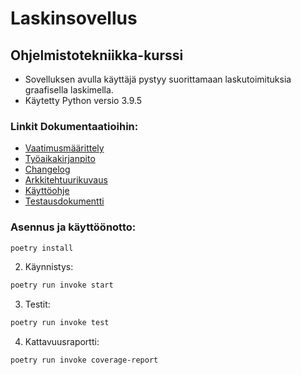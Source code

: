 # Laskinsovellus

## Ohjelmistotekniikka-kurssi

- Sovelluksen avulla käyttäjä pystyy suorittamaan laskutoimituksia graafisella laskimella.
- Käytetty Python versio 3.9.5

### Linkit Dokumentaatioihin:

- [Vaatimusmäärittely](https://github.com/Tartsi/ot-harjoitustyo/blob/master/dokumentaatio/vaatimusmaarittely.md) 
- [Työaikakirjanpito](https://github.com/Tartsi/ot-harjoitustyo/blob/master/dokumentaatio/tyoaikakirjanpito.md)
- [Changelog](https://github.com/Tartsi/ot-harjoitustyo/blob/master/dokumentaatio/changelog.md)
- [Arkkitehtuurikuvaus](https://github.com/Tartsi/ot-harjoitustyo/blob/master/dokumentaatio/arkkitehtuuri.md)
- [Käyttöohje](https://github.com/Tartsi/ot-harjoitustyo/blob/master/dokumentaatio/k%C3%A4ytt%C3%B6ohje.md)
- [Testausdokumentti](https://github.com/Tartsi/ot-harjoitustyo/blob/master/dokumentaatio/testaus.md)

### Asennus ja käyttöönotto:

```bash
poetry install
```

2. Käynnistys:

```bash
poetry run invoke start
```

3. Testit:

```bash
poetry run invoke test
```

4. Kattavuusraportti:

```bash
poetry run invoke coverage-report
```
